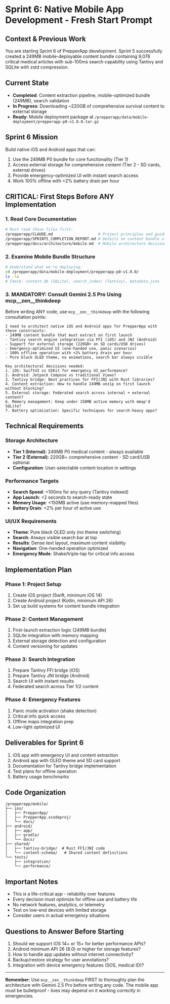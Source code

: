 # Sprint 6: Native Mobile App Development - Fresh Start Prompt

## Context & Previous Work
You are starting Sprint 6 of PrepperApp development. Sprint 5 successfully created a 249MB mobile-deployable content bundle containing 9,076 critical medical articles with sub-100ms search capability using Tantivy and SQLite with zstd compression.

## Current State
- **Completed**: Content extraction pipeline, mobile-optimized bundle (249MB), search validation
- **In Progress**: Downloading ~220GB of comprehensive survival content to external storage
- **Ready**: Mobile deployment package at `/prepperapp/data/mobile-deployment/prepperapp-p0-v1.0.0.tar.gz`

## Sprint 6 Mission
Build native iOS and Android apps that can:
1. Use the 249MB P0 bundle for core functionality (Tier 1)
2. Access external storage for comprehensive content (Tier 2 - SD cards, external drives)
3. Provide emergency-optimized UI with instant search access
4. Work 100% offline with <2% battery drain per hour

## CRITICAL: First Steps Before ANY Implementation

### 1. Read Core Documentation
```bash
# Must read these files first:
/prepperapp/CLAUDE.md                    # Project principles and guidelines
/prepperapp/SPRINT5_COMPLETION_REPORT.md # Details on content bundle structure
/prepperapp/docs/architecture/mobile.md  # Mobile architecture decisions (if exists)
```

### 2. Examine Mobile Bundle Structure
```bash
# Understand what we're deploying:
cd /prepperapp/data/mobile-deployment/prepperapp-p0-v1.0.0/
ls -la
# Check: content.db (SQLite), search_index/ (Tantivy), metadata.json
```

### 3. MANDATORY: Consult Gemini 2.5 Pro Using mcp__zen__thinkdeep

Before writing ANY code, use `mcp__zen__thinkdeep` with the following consultation points:

```
I need to architect native iOS and Android apps for PrepperApp with these constraints:
- 249MB content bundle that must extract on first launch
- Tantivy search engine integration via FFI (iOS) and JNI (Android)
- Support for external storage (220GB+ on SD cards/USB drives)
- Emergency-optimized UI (one-handed use, panic scenarios)
- 100% offline operation with <2% battery drain per hour
- Pure black OLED theme, no animations, search bar always visible

Key architectural decisions needed:
1. iOS: SwiftUI vs UIKit for emergency UI performance?
2. Android: Jetpack Compose vs traditional Views?
3. Tantivy bridge: Best practices for FFI/JNI with Rust libraries?
4. Content extraction: How to handle 249MB unzip on first launch without blocking?
5. External storage: Federated search across internal + external content?
6. Memory management: Keep under 150MB active memory with mmap'd SQLite?
7. Battery optimization: Specific techniques for search-heavy apps?
```

## Technical Requirements

### Storage Architecture
- **Tier 1 (Internal)**: 249MB P0 medical content - always available
- **Tier 2 (External)**: 220GB+ comprehensive content - SD card/USB optional
- **Configuration**: User-selectable content location in settings

### Performance Targets
- **Search Speed**: <100ms for any query (Tantivy indexed)
- **App Launch**: <2 seconds to search-ready state
- **Memory Usage**: <150MB active (use memory-mapped files)
- **Battery Drain**: <2% per hour of active use

### UI/UX Requirements
- **Theme**: Pure black OLED only (no theme switching)
- **Search**: Always visible search bar at top
- **Results**: Dense text layout, maximum content visibility
- **Navigation**: One-handed operation optimized
- **Emergency Mode**: Shake/triple-tap for critical info access

## Implementation Plan

### Phase 1: Project Setup
1. Create iOS project (Swift, minimum iOS 14)
2. Create Android project (Kotlin, minimum API 26)
3. Set up build systems for content bundle integration

### Phase 2: Content Management
1. First-launch extraction logic (249MB bundle)
2. SQLite integration with memory mapping
3. External storage detection and configuration
4. Content versioning for updates

### Phase 3: Search Integration
1. Prepare Tantivy FFI bridge (iOS)
2. Prepare Tantivy JNI bridge (Android)
3. Search UI with instant results
4. Federated search across Tier 1/2 content

### Phase 4: Emergency Features
1. Panic mode activation (shake detection)
2. Critical info quick access
3. Offline maps integration prep
4. Low-light optimized UI

## Deliverables for Sprint 6
1. iOS app with emergency UI and content extraction
2. Android app with OLED theme and SD card support
3. Documentation for Tantivy bridge implementation
4. Test plans for offline operation
5. Battery usage benchmarks

## Code Organization
```
/prepperapp/mobile/
├── ios/
│   ├── PrepperApp/
│   ├── PrepperApp.xcodeproj/
│   └── docs/
├── android/
│   ├── app/
│   ├── gradle/
│   └── docs/
├── shared/
│   ├── tantivy-bridge/  # Rust FFI/JNI code
│   └── content-schema/   # Shared content definitions
└── tests/
    ├── integration/
    └── performance/
```

## Important Notes
- This is a life-critical app - reliability over features
- Every decision must optimize for offline use and battery life
- No network features, analytics, or telemetry
- Test on low-end devices with limited storage
- Consider users in actual emergency situations

## Questions to Answer Before Starting
1. Should we support iOS 14+ or 15+ for better performance APIs?
2. Android minimum API 26 (8.0) or higher for storage features?
3. How to handle app updates without internet connectivity?
4. Backup/restore strategy for user annotations?
5. Integration with device emergency features (SOS, medical ID)?

---

**Remember**: Use `mcp__zen__thinkdeep` FIRST to thoroughly plan the architecture with Gemini 2.5 Pro before writing any code. The mobile app must be bulletproof - lives may depend on it working correctly in emergencies.